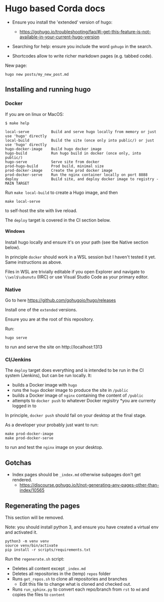 # Hugo based Corda docs

* Ensure you install the 'extended' version of hugo:
    * https://gohugo.io/troubleshooting/faq/#i-get-this-feature-is-not-available-in-your-current-hugo-version

* Searching for help:  ensure you include the word `gohugo` in the search.

* Shortcodes allow to write richer markdown pages (e.g. tabbed code).

New page:

```
hugo new posts/my_new_post.md
```

## Installing and running hugo

### Docker

If you are on linux or MacOS:

```
$ make help

local-serve          Build and serve hugo locally from memory or just use 'hugo' directly
local-build          Build the site (once only into public/) or just use 'hugo' directly
hugo-docker-image    Build hugo docker image
hugo-build           Run hugo build in docker (once only, into public/)
hugo-serve           Serve site from docker
prod-hugo-build      Prod build, minimal size
prod-docker-image    Create the prod docker image
prod-docker-serve    Run the nginx container locally on port 8888
deploy               Build site, and deploy docker image to registry - MAIN TARGET
```

Run `make local-build` to create a Hugo image, and then

```
make local-serve
```

to self-host the site with live reload.

The `deploy` target is covered in the CI section below.

#### Windows

Install hugo locally and ensure it's on your path (see tbe Native section below).  

In principle `docker` should work in a WSL session but I haven't tested it yet.  Same instructions as above.

Files in WSL are trivially editable if you open Explorer and navigate to `\\wsl$\ubunutu` (IIRC) or use Visual Studio Code as your primary editor.


### Native

Go to here https://github.com/gohugoio/hugo/releases

Install one of the `extended` versions.

Ensure you are at the root of this repository.

Run:

```
hugo serve
```

to run and serve the site on http://localhost:1313


### CI/Jenkins

The `deploy` target does everything and is intended to be run in the CI system (Jenkins), but can be run locally.  It:

* builds a Docker image with `hugo`
* runs the `hugo` docker image to produce the site in `/public`
* builds a Docker image of `nginx` containing the content of `/public`
* attempts to `docker push` to whatever Docker regisitry *you are currenty logged in to

In principle, `docker push` should fail on your desktop at the final stage.

As a developer your probably just want to run:

```
make prod-docker-image
make prod-docker-serve
```

to run and test the `nginx` image on your desktop.

##  Gotchas

* Index pages should be `_index.md` otherwise subpages don't get rendered.
    * https://discourse.gohugo.io/t/not-generating-any-pages-other-than-index/10565


## Regenerating the pages

This section will be removed.

Note:  you should install python 3, and ensure you have created a virtual env and activated it.

```
python3 -m venv venv
source venv/bin/activate
pip install -r scripts/requirements.txt
```

Run the `regenerate.sh` script:

* Deletes all content except `_index.md`
* Deletes all repositories in the (temp) `repos` folder
* Runs `get_repos.sh` to clone all repositories and branches
    * Edit this file to change what is cloned and checked out.
* Runs `run_sphinx.py` to convert each repo/branch from `rst` to `md` and copies the files to `content`

